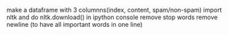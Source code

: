 make a dataframe with 3 columnns(index, content, spam/non-spam)
import nltk and do nltk.download() in ipython console
remove stop words
remove newline (to have all important words in one line)
